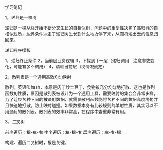 学习笔记

1，递归是一棵树

递归是一棵从根开始不断分叉生长的自相似树，问题中的重复性决定了递归树的自相似性质，边界条件决定了递归树生长到什么地方停下来，从而将递出去的信息归回来。

递归程序模板

   1，递归终止条件
   2，当前层业务逻辑
   3，下探到下一层（递归调用，注意参数变化，可能有多个调用）
   4，清理当前层（视情况而定）

2，散列表是一个通用高效均匀映射

散列，英语叫hash，本意是肉丁炒土豆丁，食物被充分均匀地打散。这也是散列函数的性质，原因是散列表被设计为一个通用工具，需要映射的集合会非常多样，为了适应各种不同的被映射数据，就需要散列函数能将各种不同的数据高度均匀并且快速地打散，防止映射碰撞。如果数据本身有比较规则的单射性质，其实可以不用通用的散列表。散列表的效率非常高，在程序中查重非常有用。

3，二叉树

前序遍历：根-左-右
中序遍历：左-根-右
后序遍历：左-右-根

构建、遍历二叉树时，根是关键。

